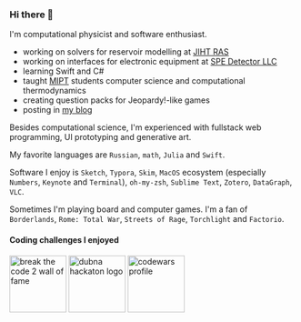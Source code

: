 ### Hi there 👋

I'm computational physicist and software enthusiast.

- working on solvers for reservoir modelling at [JIHT RAS](https://jiht.ru/en/)
- working on interfaces for electronic equipment at [SPE Detector LLC](https://nppdetector.ru/en/enhome/)
- learning Swift and C#
- taught [MIPT](https://mipt.ru/english/) students computer science and computational thermodynamics
- creating question packs for Jeopardy!-like games
- posting in [my blog](https://stepanzh.github.io)

Besides computational science, I'm experienced with fullstack web programming, UI prototyping and generative art.

My favorite languages are `Russian`, `math`, `Julia` and `Swift`.

Software I enjoy is `Sketch`, `Typora`, `Skim`, `MacOS` ecosystem (especially `Numbers`, `Keynote` and `Terminal`), `oh-my-zsh`, `Sublime Text`, `Zotero`, `DataGraph`, `VLC`.

Sometimes I'm playing board and computer games.
I'm a fan of `Borderlands`, `Rome: Total War`, `Streets of Rage`, `Torchlight` and `Factorio`.

#### Coding challenges I enjoyed

<a href="http://breakthecode.tech/wall-of-fame?alt=96482db0-af5a-447c-9e21-08867808e3b9"><img src="https://cdn.btc2.tech/v27/images/loader/logo-btc-2.png" height=100 alt="break the code 2 wall of fame"/></a>
<a href="https://hakatonitzone.oezdubna.ru/"><img src="https://user-images.githubusercontent.com/11893064/168304509-afd16797-cc99-4edf-849b-40b9c078fce5.png" height=100 alt="dubna hackaton logo" /></a>
<a href="https://www.codewars.com/users/red_deer"><img src="https://global-uploads.webflow.com/62462834c60df92621c6b5be/62462c29f3165b55ea6255ea_light-text-logo-vertical.svg" height=100 alt="codewars profile"/></a>
